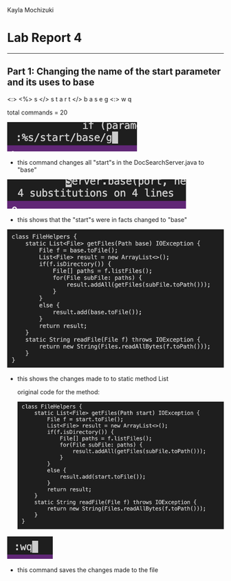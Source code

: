 Kayla Mochizuki
# Lab Report 4
---
## Part 1: Changing the name of the start parameter and its uses to base

<:> <%> s </> s t a r t </> b a s e g <enter>
<:> w q <enter>

total commands = 20
  
![screenshot](lab7command.png)

- this command changes all "start"s in the DocSearchServer.java to "base"
 
![screenshot](lab7wordchange.png)
 
- this shows that the "start"s were in facts changed to "base"
  
![screenshot](lab7changes.png)
  
- this shows the changes made to to static method List

  original code for the method:
 
  ![screenshot](lab7og.png)


![screenshot](lab7save.png)

- this command saves the changes made to the file


